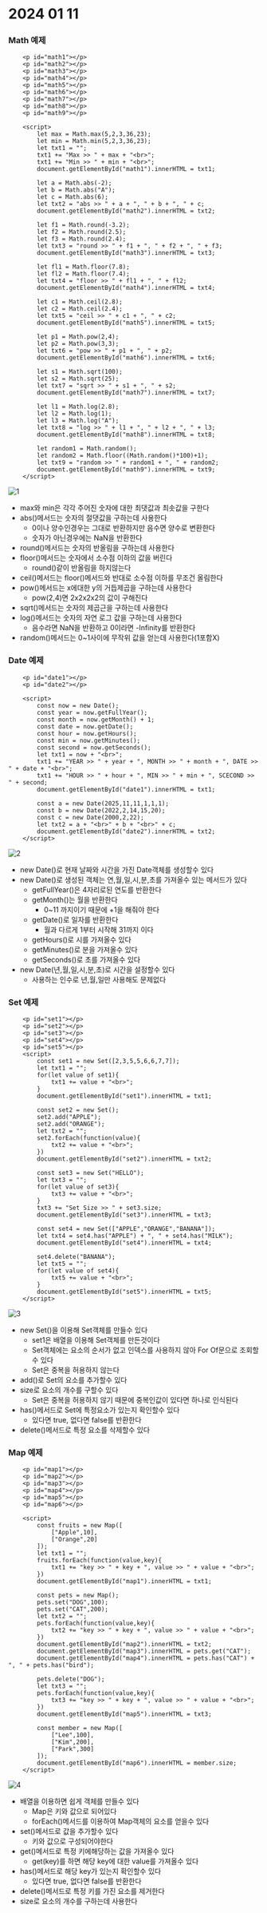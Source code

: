# 2024 01 11

### Math 예제
```
    <p id="math1"></p>
    <p id="math2"></p>
    <p id="math3"></p>
    <p id="math4"></p>
    <p id="math5"></p>
    <p id="math6"></p>
    <p id="math7"></p>
    <p id="math8"></p>
    <p id="math9"></p>

    <script>
        let max = Math.max(5,2,3,36,23);
        let min = Math.min(5,2,3,36,23);
        let txt1 = "";
        txt1 += "Max >> " + max + "<br>";
        txt1 += "Min >> " + min + "<br>";
        document.getElementById("math1").innerHTML = txt1;

        let a = Math.abs(-2);
        let b = Math.abs("A");
        let c = Math.abs(6);
        let txt2 = "abs >> " + a + ", " + b + ", " + c;
        document.getElementById("math2").innerHTML = txt2;

        let f1 = Math.round(-3.2);
        let f2 = Math.round(2.5);
        let f3 = Math.round(2.4);
        let txt3 = "round >> " + f1 + ", " + f2 + ", " + f3;
        document.getElementById("math3").innerHTML = txt3;

        let fl1 = Math.floor(7.8);
        let fl2 = Math.floor(7.4);
        let txt4 = "floor >> " + fl1 + ", " + fl2;
        document.getElementById("math4").innerHTML = txt4;

        let c1 = Math.ceil(2.8);
        let c2 = Math.ceil(2.4);
        let txt5 = "ceil >> " + c1 + ", " + c2;
        document.getElementById("math5").innerHTML = txt5;

        let p1 = Math.pow(2,4);
        let p2 = Math.pow(3,3);
        let txt6 = "pow >> " + p1 + ", " + p2;
        document.getElementById("math6").innerHTML = txt6;

        let s1 = Math.sqrt(100);
        let s2 = Math.sqrt(25);
        let txt7 = "sqrt >> " + s1 + ", " + s2;
        document.getElementById("math7").innerHTML = txt7;

        let l1 = Math.log(2.8);
        let l2 = Math.log(1);
        let l3 = Math.log("A");
        let txt8 = "log >> " + l1 + ", " + l2 + ", " + l3;
        document.getElementById("math8").innerHTML = txt8;

        let random1 = Math.random();
        let random2 = Math.floor((Math.random()*100)+1);
        let txt9 = "random >> " + random1 + ", " + random2;
        document.getElementById("math9").innerHTML = txt9;
    </script>
```
![1](./images/24_0111/1.png)   
- max와 min은 각각 주어진 숫자에 대한 최댓값과 최솟값을 구한다
- abs()메서드는 숫자의 절댓값을 구하는데 사용한다
    - 0이나 양수인경우는 그대로 반환하지만 음수면 양수로 변환한다
    - 숫자가 아닌경우에는 NaN을 반환한다
- round()메서드는 숫자의 반올림을 구하는데 사용한다
- floor()메서드는 숫자에서 소수점 이하의 값을 버린다
    - round()같이 반올림을 하지않는다
- ceil()메서드는 floor()메서드와 반대로 소수점 이하를 무조건 올림한다
- pow()메서드는 x에대한 y의 거듭제곱을 구하는데 사용한다
    - pow(2,4)면 2x2x2x2의 값이 구해진다
- sqrt()메서드는 숫자의 제곱근을 구하는데 사용한다
- log()메서드는 숫자의 자연 로그 값을 구하는데 사용한다
    - 음수라면 NaN을 반환하고 0이라면 -Infinity를 반환한다
- random()메서드는 0~1사이에 무작위 값을 얻는데 사용한다(1포함X)


### Date 예제
```
    <p id="date1"></p>
    <p id="date2"></p>

    <script>
        const now = new Date();
        const year = now.getFullYear();
        const month = now.getMonth() + 1;
        const date = now.getDate();
        const hour = now.getHours();
        const min = now.getMinutes();
        const second = now.getSeconds();
        let txt1 = now + "<br>";
        txt1 += "YEAR >> " + year + ", MONTH >> " + month + ", DATE >> " + date + "<br>";
        txt1 += "HOUR >> " + hour + ", MIN >> " + min + ", SCECOND >> " + second;
        document.getElementById("date1").innerHTML = txt1;

        const a = new Date(2025,11,11,1,1,1);
        const b = new Date(2022,2,14,15,20);
        const c = new Date(2000,2,22);
        let txt2 = a + "<br>" + b + "<br>" + c;
        document.getElementById("date2").innerHTML = txt2;
    </script>
```
![2](./images/24_0111/2.png)   
- new Date()로 현재 날짜와 시간을 가진 Date객체를 생성할수 있다
- new Date()로 생성된 객체는 연,월,일,시,분,초를 가져올수 있는 메서드가 있다
    - getFullYear()은 4자리로된 연도를 반환한다
    - getMonth()는 월을 반환한다
        - 0~11 까지이기 때문에 +1을 해줘야 한다
    - getDate()로 일자를 반환한다
        - 월과 다르게 1부터 시작해 31까지 이다
    - getHours()로 시를 가져올수 있다
    - getMinutes()로 분을 가져올수 있다
    - getSeconds()로 초를 가져올수 있다
- new Date(년,월,일,시,분,초)로 시간을 설정할수 있다
    - 사용하는 인수로 년,월,일만 사용해도 문제없다

### Set 예제
```
    <p id="set1"></p>
    <p id="set2"></p>
    <p id="set3"></p>
    <p id="set4"></p>
    <p id="set5"></p>
    <script>
        const set1 = new Set([2,3,5,5,6,6,7,7]);
        let txt1 = "";
        for(let value of set1){
            txt1 += value + "<br>";
        }
        document.getElementById("set1").innerHTML = txt1;

        const set2 = new Set();
        set2.add("APPLE");
        set2.add("ORANGE");
        let txt2 = "";
        set2.forEach(function(value){
            txt2 += value + "<br>";
        })
        document.getElementById("set2").innerHTML = txt2;

        const set3 = new Set("HELLO");
        let txt3 = "";
        for(let value of set3){
            txt3 += value + "<br>";
        }
        txt3 += "Set Size >> " + set3.size;
        document.getElementById("set3").innerHTML = txt3;

        const set4 = new Set(["APPLE","ORANGE","BANANA"]);
        let txt4 = set4.has("APPLE") + ", " + set4.has("MILK");
        document.getElementById("set4").innerHTML = txt4;
        
        set4.delete("BANANA");
        let txt5 = "";
        for(let value of set4){
            txt5 += value + "<br>";
        }
        document.getElementById("set5").innerHTML = txt5;
    </script>
```
![3](./images/24_0111/3.png)   
- new Set()을 이용해 Set객체를 만들수 있다
    - set1은 배열을 이용해 Set객체를 만든것이다
    - Set객체에는 요소의 순서가 없고 인덱스를 사용하지 않아 For Of문으로 조회할수 있다
    - Set은 중복을 허용하지 않는다
- add()로 Set의 요소를 추가할수 있다
- size로 요소의 개수를 구할수 있다
    - Set은 중복을 허용하지 않기 때문에 중복인값이 있다면 하나로 인식된다
- has()메서드로 Set에 특정요소가 있는지 확인할수 있다
    - 있다면 true, 없다면 false를 반환한다
- delete()메서드로 특정 요소를 삭제할수 있다

### Map 예제
```
    <p id="map1"></p>
    <p id="map2"></p>
    <p id="map3"></p>
    <p id="map4"></p>
    <p id="map5"></p>
    <p id="map6"></p>

    <script>
        const fruits = new Map([
            ["Apple",10],
            ["Orange",20]
        ]);
        let txt1 = "";
        fruits.forEach(function(value,key){
            txt1 += "key >> " + key + ", value >> " + value + "<br>";
        })
        document.getElementById("map1").innerHTML = txt1;

        const pets = new Map();
        pets.set("DOG",100);
        pets.set("CAT",200);
        let txt2 = "";
        pets.forEach(function(value,key){
            txt2 += "key >> " + key + ", value >> " + value + "<br>";
        })
        document.getElementById("map2").innerHTML = txt2;
        document.getElementById("map3").innerHTML = pets.get("CAT");
        document.getElementById("map4").innerHTML = pets.has("CAT") + ", " + pets.has("bird");
        
        pets.delete("DOG");
        let txt3 = "";
        pets.forEach(function(value,key){
            txt3 += "key >> " + key + ", value >> " + value + "<br>";
        })
        document.getElementById("map5").innerHTML = txt3;

        const member = new Map([
            ["Lee",100],
            ["Kim",200],
            ["Park",300]
        ]);
        document.getElementById("map6").innerHTML = member.size; 
    </script>
```
![4](./images/24_0111/4.png)   
- 배열을 이용하면 쉽게 객체를 만들수 있다
    - Map은 키와 값으로 되어있다
    - forEach()메서드를 이용하여 Map객체의 요소를 얻을수 있다
- set()메서드로 값을 추가할수 있다
    - 키와 값으로 구성되어야한다
- get()메서드로 특정 키에해당하는 값을 가져올수 있다
    - get(key)를 하면 해당 key에 대한 value를 가져올수 있다
- has()메서드로 해당 key가 있는지 확인할수 있다
    - 있다면 true, 없다면 false를 반환한다
- delete()메서드로 특정 키를 가진 요소를 제거한다
- size로 요소의 개수를 구하는데 사용한다